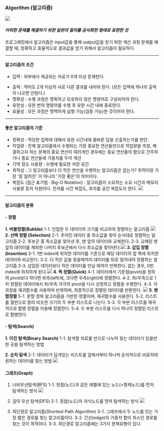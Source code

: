 ### Algorithm (알고리즘)

![](https://velog.velcdn.com/images/wonderheeman/post/8e262cc0-7bdc-498b-9097-7e6391ae7628/image.png)
#### _어떠한 문제를 해결하기 위한 일련의 절차를 공식화한 형태로 표현한 것_

프로그래밍에서 알고리즘은 input값을 통해 output값을 얻기 위한 계산 과정
문제를 해결할 때, 정확하고 효율적으로 결과값을 얻기 위해서 알고리즘이 필요하다.

<hr>

#### 알고리즘의 조건

- 입력 : 외부에서 제공되는 자료가 0개 이상 존재한다.
* 출력 : 적어도 2개 이상의 서로 다른 결과를 내어야 한다. (모든 입력에 하나의 출력이 나오면 안된다.)
* 명확성 : 수행 과정은 명확하고 모호하지 않은 명령어로 구성되어야 한다.
* 유한성 : 유한 번의 명령어를 수행 후 유한 시간 내에 종료한다.
* 효율성 : 모든 과정은 명백하게 실행 가능(검증 가능)한 것이어야 한다.

<hr>

#### 좋은 알고리즘의 기준

* 정확성 : 적당한 입력에 대해서 유한 시간내에 올바른 답을 산출하는가를 판단.
* 작업량 : 전체 알고리즘에서 수행되는 가장 중요한 연산들만으로 작업량을 측정, 해결하고자 하는 문제의 중요 연산이 여러개인 경우에는 중요 연산들의 함으로 간주하거나 중요 연산들에 가중치를 두어 계산
* 기억 장소 사용량  : 수행에 필요한 저장 공간
* 최적성 : 그 알고리즘보다 더 적은 연산을 수행하는 알고리즘은 없는가? 최적이랑 가장 '잘 알려진' 이 아니라 '가장 좋은'의 의미이다.
* 복잡도 (점근 표기법 : Big-O Notation) : 알고리즘이 소모하는 소요 시간과 메모리 사용량 등의 자원이다. 전자를 시간 복잡도, 후자를 공간 복잡도라 한다.
![](https://velog.velcdn.com/images/wonderheeman/post/0ddc803c-75cb-4ac5-8d9f-8a9e1d2da3d6/image.png)

<hr>

#### 알고리즘의 분류 
#### - 정렬
**1. 버블정렬(Bubble)**
1-1. 인접한 두 데이터의 크기를 비교하여 정렬하는 알고리즘
![](https://velog.velcdn.com/images/wonderheeman/post/8447d119-7df6-4b0a-9e01-ecb26f2c058e/image.gif)
**2. 선택 정렬 (Selection)**
2-1.  주어진 데이터 중 최소값을 찾아 순서대로 정렬하는 알고리즘
2-2. 후보군 중 최소값을 찾아낸 후, 맨 앞의 데이터와 교체한다.
2-3. 교체된 맨 앞의 데이터를 제외한 나머지 후보군에서 다시 최소값을 찾아낸다.![](https://velog.velcdn.com/images/wonderheeman/post/99f390da-466b-413a-9dfc-327ce4e7ec29/image.gif)
**3. 삽입 정렬(Insertion)**
3-1. 1번 index에 위치한 데이터를 기준으로 해당 데이터의 앞 쪽에 위치한 데이터와 비교한다. 
3-2. 더 작은 값을 찾을때까지 데이터를 뒤로 밀어내어 정렬하는 알고리즘
3-3. 삽입된 데이터보다 작은 데이터를 만날 때까지 반복한다. 없는 경우, 0번 index에 위치하게 된다.![](https://velog.velcdn.com/images/wonderheeman/post/faf74df9-d0b3-4396-87c5-32f9538ea191/image.gif)
**4. 퀵 정렬(Quick)**
4-1. 데이터에서 기준점(pivot)을 정하여 pivot보다 작다면 좌측(left)에, 크다면 우측(right)에 정렬한다.
4-2. 좌/우측으로 1차 정렬된 데이터에서 좌/우측 각각의 pivot을 다시 선정하고 정렬을 수행한다.
4-3. 이 과정을 재귀함수를 사용하여 반복하며, 최종적으로 정렬된 데이터를 반환한다.
![](https://velog.velcdn.com/images/wonderheeman/post/5e2ddbec-37d1-44a5-8e6b-de7e788fba65/image.png)
**5. 병합정렬**
5-1. 분할 정복 알고리즘을 기반한 정렬이며, 재귀함수를 사용한다.
5-2. 리스트를 절반으로 잘라 비슷한 크기의 두 부분 리스트로 나눈다.
5-3. 각 부분 리스트를 재귀적으로 합병 정렬을 이용해 정렬한다.
5-4. 두 부분 리스트를 다시 하나의 정렬된 리스트로 합병한다.

#### - 탐색(Search)
**1. 이진 탐색(Binary Search)**
1-1. 탐색할 자료를 반으로 나누어 찾는 데이터가 있을만한 곳을 탐색하는 방법

**2. 순차 탐색**
2-1. 데이터가 담겨있는 리스트를 앞에서부터 하나씩 순차적으로 비료하여 원하는 데이터를 찾는 방법
![](https://velog.velcdn.com/images/wonderheeman/post/43ec422f-c0e1-4e70-8456-e33ad21ded3a/image.gif)
#### 그래프(Graph)
1. 너비우선탐색(BFS)
1-1. 정점(노드)과 같은 레벨에 있는 노드(=형제노드)를 먼저 탐색하는 방식
![](https://velog.velcdn.com/images/wonderheeman/post/3132eb32-1fc2-4219-946b-bb323f41ce5e/image.png)
2. 깊이 우선 탐색(DFS)
2-1. 정점(노드)의 자식노드를 먼저 탐색하는 방식
![](https://velog.velcdn.com/images/wonderheeman/post/01c5633b-3e99-425e-9b6e-21e3f5731b00/image.png)

3. 최단경로 알고리즘(Shortest Path Algorithm)
3-1. 그래프에서 두 노드를 잇는 가장 짧은 경로를 찾는 알고리즘이다.
3-2. 간선(edge)의 가중치 합이 최소인 경로를 찾는 것이 목적이다.
3-3. 최단경로 알고리즘에는 3가지 문제유형이 있다.

